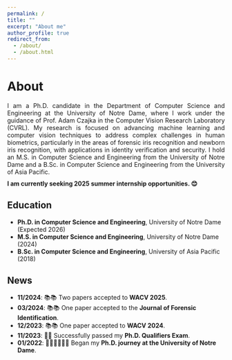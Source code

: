 ```yaml
---
permalink: /
title: ""
excerpt: "About me"
author_profile: true
redirect_from: 
  - /about/
  - /about.html
---
```


About
======

<div style="text-align: justify;">
I am a Ph.D. candidate in the Department of Computer Science and Engineering at the University of Notre Dame, where I work under the guidance of Prof. Adam Czajka in the Computer Vision Research Laboratory (CVRL). My research is focused on advancing machine learning and computer vision techniques to address complex challenges in human biometrics, particularly in the areas of forensic iris recognition and newborn iris recognition, with applications in identity verification and security. I hold an M.S. in Computer Science and Engineering from the University of Notre Dame and a B.Sc. in Computer Science and Engineering from the University of Asia Pacific. 
</div>

<div style="margin-top: 10px; text-align: justify; font-weight: bold;">
I am currently seeking 2025 summer internship opportunities. 😊
</div>

Education
------

- **Ph.D. in Computer Science and Engineering**, University of Notre Dame (Expected 2026)
- **M.S. in Computer Science and Engineering**, University of Notre Dame (2024)
- **B.Sc. in Computer Science and Engineering**, University of Asia Pacific (2018)

News
------

- **11/2024**: 📚📚 Two papers accepted to **WACV 2025**.
- **03/2024**: 📚📚 One paper accepted to the **Journal of Forensic Identification**.
- **12/2023**: 📚📚 One paper accepted to **WACV 2024**.
- **11/2023**: 🎉🎉 Successfully passed my **Ph.D. Qualifiers Exam**.
- **01/2022**: 🧑🏻‍🏫🧑🏻‍🏫 Began my **Ph.D. journey at the University of Notre Dame**.

